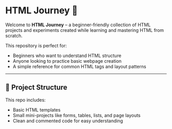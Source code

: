 # HTML Journey 🚀

Welcome to **HTML Journey** – a beginner-friendly collection of HTML projects and experiments created while learning and mastering HTML from scratch.

This repository is perfect for:
- Beginners who want to understand HTML structure
- Anyone looking to practice basic webpage creation
- A simple reference for common HTML tags and layout patterns

---

## 📁 Project Structure

This repo includes:
- Basic HTML templates
- Small mini-projects like forms, tables, lists, and page layouts
- Clean and commented code for easy understanding
